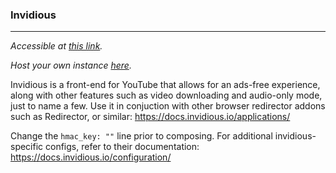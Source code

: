 ### Invidious
---

*Accessible at [this link](https://invidious.jshidomain.com).*

*Host your own instance [here](https://github.com/iv-org/invidious).*

Invidious is a front-end for YouTube that allows for an ads-free experience, along with other features such as video downloading and audio-only mode, just to name a few. Use it in conjuction with other browser redirector addons such as Redirector, or similar: https://docs.invidious.io/applications/

Change the ```hmac_key: ""``` line prior to composing. For additional invidious-specific configs, refer to their documentation: https://docs.invidious.io/configuration/
